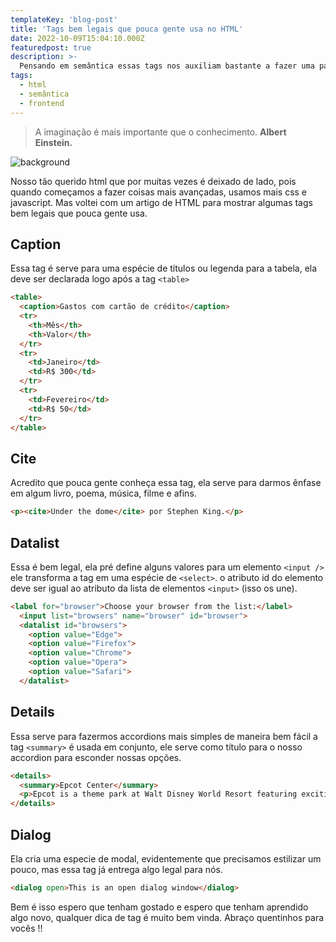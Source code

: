 ```yaml
---
templateKey: 'blog-post'
title: 'Tags bem legais que pouca gente usa no HTML'
date: 2022-10-09T15:04:10.000Z
featuredpost: true
description: >-
  Pensando em semântica essas tags nos auxiliam bastante a fazer uma página de forma mais simples e organizada.
tags:
  - html
  - semântica
  - frontend
---
```


>A imaginação é mais importante que o conhecimento. **Albert Einstein.**

![background](https://files.tecnoblog.net/wp-content/uploads/2014/10/html5.jpg)

Nosso tão querido html que por muitas vezes é deixado de lado, pois quando começamos a fazer coisas mais avançadas, usamos mais css e javascript. Mas voltei com um artigo de HTML para mostrar algumas tags bem legais que pouca gente usa.

## Caption

Essa tag é serve para uma espécie de títulos ou legenda para a tabela, ela deve ser declarada logo após a tag `<table>`

```html
<table>
  <caption>Gastos com cartão de crédito</caption>
  <tr>
    <th>Mês</th>
    <th>Valor</th>
  </tr>
  <tr>
    <td>Janeiro</td>
    <td>R$ 300</td>
  </tr>
  <tr>
    <td>Fevereiro</td>
    <td>R$ 50</td>
  </tr>
</table>
```

## Cite

Acredito que pouca gente conheça essa tag, ela serve para darmos ênfase  em algum livro, poema, música, filme e afins.

```html
<p><cite>Under the dome</cite> por Stephen King.</p>
```

## Datalist

Essa é bem legal, ela pré define alguns valores para um elemento `<input />` ele transforma a tag em uma espécie de `<select>`. o atributo id do elemento deve ser igual ao atributo da lista de elementos `<input>` (isso os une).

```html
<label for="browser">Choose your browser from the list:</label>
  <input list="browsers" name="browser" id="browser">
  <datalist id="browsers">
    <option value="Edge">
    <option value="Firefox">
    <option value="Chrome">
    <option value="Opera">
    <option value="Safari">
  </datalist>
  ```

## Details

Essa serve para fazermos accordions mais simples de maneira bem fácil a tag `<summary>` é usada em conjunto, ele serve como título para o nosso accordion para esconder nossas opções.

```html
<details>
  <summary>Epcot Center</summary>
  <p>Epcot is a theme park at Walt Disney World Resort featuring exciting attractions, international pavilions, award-winning fireworks and seasonal special events.</p>
</details>
```

## Dialog

Ela cria uma especie de modal, evidentemente que precisamos estilizar um pouco, mas essa tag já entrega algo legal para nós.

```html
<dialog open>This is an open dialog window</dialog>
```

Bem é isso espero que tenham gostado e espero que tenham aprendido algo novo, qualquer dica de tag é muito bem vinda. Abraço quentinhos para vocês !!
